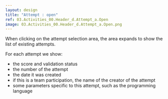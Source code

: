 ```yaml
---
layout: design
title: "Attempt : open"
ref: 03.Activities_00.Header_d.Attempt_a.Open
image: 03.Activities_00.Header_d.Attempt_a.Open.png
---
```


When clicking on the attempt selection area, the area expands to show the list of existing attempts.

For each attempt we show:
- the score and validation status
- the number of the attempt
- the date it was created
- if this is a team participation, the name of the creator of the attempt
- some parameters specific to this attempt, such as the programming language